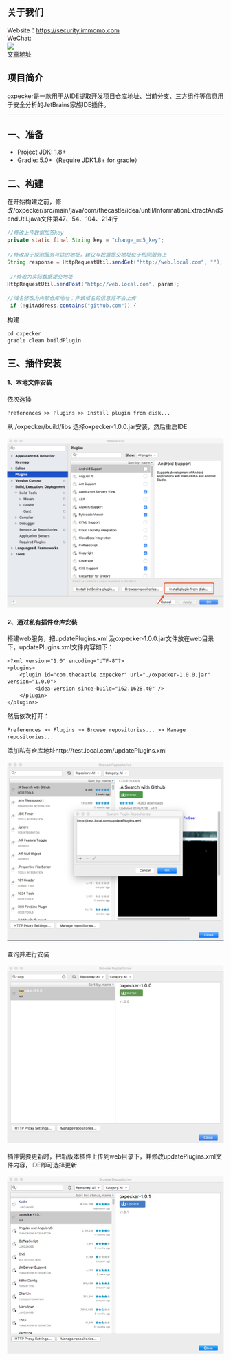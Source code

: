 ## 关于我们
Website：https://security.immomo.com <br>
WeChat:<br> 
<img src="https://momo-mmsrc.oss-cn-hangzhou.aliyuncs.com/img-1c96a083-7392-3b72-8aec-bad201a6abab.jpeg" width="200" hegiht="200" align=center /><br>
[文章地址](https://dwz.cn/yIyclLxZ)
<br>
## 项目简介

oxpecker是一款用于从IDE提取开发项目仓库地址、当前分支、三方组件等信息用于安全分析的JetBrains家族IDE插件。

---
## 一、准备
- Project JDK: 1.8+
- Gradle: 5.0+（Require JDK1.8+ for gradle）

## 二、构建

在开始构建之前，修改/oxpecker/src/main/java/com/thecastle/idea/until/InformationExtractAndSendUtil.java文件第47、54、104、214行

```java
//修改上传数据加签key
private static final String key = "change_md5_key";

//修改用于探测服务可达的地址，建议与数据提交地址位于相同服务上
String response = HttpRequestUtil.sendGet("http://web.local.com", "");

 //修改为实际数据提交地址
HttpRequestUtil.sendPost("http://web.local.com", param);

//域名修改为内部仓库地址；非该域名的信息将不会上传
 if (!gitAddress.contains("github.com")) {

```
构建
```
cd oxpecker
gradle clean buildPlugin
```

## 三、插件安装
#### 1、本地文件安装
依次选择
```
Preferences >> Plugins >> Install plugin from disk...
```
从./oxpecker/build/libs 选择oxpecker-1.0.0.jar安装，然后重启IDE
<br>
<br>
![install_from_disk](./doc/images/install_from_disk.jpg)

#### 2、通过私有插件仓库安装
搭建web服务，把updatePlugins.xml 及oxpecker-1.0.0.jar文件放在web目录下，updatePlugins.xml文件内容如下：

```$xml
<?xml version="1.0" encoding="UTF-8"?>
<plugins>
    <plugin id="com.thecastle.oxpecker" url="./oxpecker-1.0.0.jar" version="1.0.0">
         <idea-version since-build="162.1628.40" /> 
    </plugin>
</plugins>

```
然后依次打开：

```
Preferences >> Plugins >> Browse repositories... >> Manage repositories...
```
添加私有仓库地址http://test.local.com/updatePlugins.xml
<br>
<br>
![set_address](./doc/images/set_address.jpg)
<br>
<br>
查询并进行安装
<br>
<br>
![search](./doc/images/search.jpg)
<br>
<br>
插件需要更新时，把新版本插件上传到web目录下，并修改updatePlugins.xml文件内容，IDE即可选择更新
<br>
<br>
![update](./doc/images/update.jpg)
